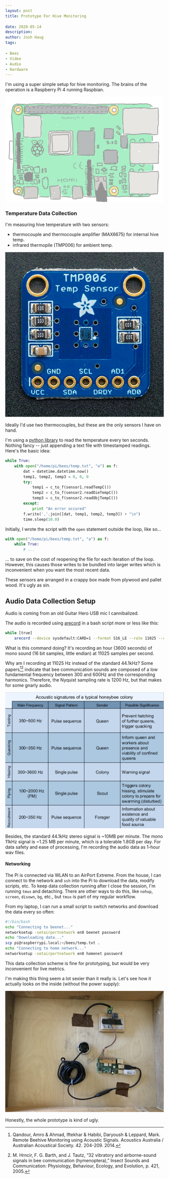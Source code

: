 ```yaml
---
layout: post
title: Prototype For Hive Monitoring

date: 2020-05-14
description:
author: Josh Haug
tags:

- Bees
- Video
- Audio
- Hardware
---
```


I'm using a super simple setup for hive monitoring.  The brains of the operation is a Raspberry Pi 4 running Raspbian.  

![ ](assets/raspberry-pi.jpg)

### Temperature Data Collection

I'm measuring hive temperature with two sensors:
* thermocouple and thermocouple amplifier (MAX6675) for internal hive temp.
* infrared thermopile (TMP006) for ambient temp.

![ ](assets/tmp006.jpg)

Ideally I'd use two thermocouples, but these are the only sensors I have on hand.

I'm using a [python library](https://github.com/tdack/MAX6675) to read the temperature every ten seconds.  Nothing fancy -- just appending a text file with timestamped readings.  Here's the basic idea:

```python
while True:
    with open("/home/pi/bees/temp.txt", "a") as f:
        dat = datetime.datetime.now()
        temp1, temp2, temp3 = 0, 0, 0
        try:
            temp1 = c_to_f(sensor1.readTempC())
            temp2 = c_to_f(sensor2.readDieTempC())
            temp3 = c_to_f(sensor2.readObjTempC())
        except:
            print "An error occured"
        f.write(','.join([dat, temp1, temp2, temp3]) + "\n")
        time.sleep(10.0)
```

Initially, I wrote the script with the `open` statement outside the loop, like so...

```python
with open("/home/pi/bees/temp.txt", "a") as f:
    while True:
        # ...
```

... to save on the cost of reopening the file for each iteration of the loop.  However, this causes those writes to be bundled into larger writes which is inconvenient when you want the most recent data.  

These sensors are arranged in a crappy box made from plywood and pallet wood. It's ugly as sin.


## Audio Data Collection Setup

Audio is coming from an old Guitar Hero USB mic I cannibalized.

The audio is recorded using [arecord](http://manpages.org/arecord) in a bash script more or less like this:

```bash
while [true]    
    arecord --device sysdefault:CARD=1 --format S16_LE --rate 11025 --channels=1 --duration 3600 out.wav || break;
```

What is this command doing? It's recording an hour (3600 seconds) of mono sound (16 bit samples, little endian) at 11025 samples per second.

Why am I recording at 11025 Hz instead of the standard 44.1kHz? Some papers[^fn-acoustics][^fn-vibratory] indicate that bee communication sounds are composed of a low fundamental frequency between 300 and 600Hz and the corresponding harmonics. Therefore, the Nyquist sampling rate is 1200 Hz, but that makes for some gnarly audio.

![  ](assets/acoustic-signature.jpg)

Besides, the standard 44.1kHz stereo signal is ~10MB per minute. The mono 11kHz signal is ~1.25 MB per minute, which is a tolerable 1.8GB per day. For data safety and ease of processing, I'm recording the audio data as 1-hour wav files.

#### Networking

The Pi is connected via WLAN to an AirPort Extreme. From the house, I can connect to the network and `ssh` into the Pi to download the data, modify scripts, etc. To keep data collection running after I close the session, I'm running `tmux` and detaching. There are other ways to do this, like `nohup`, `screen`, `disown`, `bg`, etc., but `tmux` is part of my regular workflow.

From my laptop, I can run a small script to switch networks and download the data every so often:

```bash
#!/bin/bash
echo "Connecting to beenet..."
networksetup -setairportnetwork en0 beenet password
echo "Downloading data..."
scp pi@raspberrypi.local:~/bees/temp.txt .
echo "Connecting to home network..."
networksetup -setairportnetwork en0 homenet password
```

This data collection scheme is fine for prototyping, but would be very inconvenient for live metrics.

I'm making this thing seem a lot sexier than it really is. Let's see how it actually looks on the inside (without the power supply):

![   ](assets/setup.jpg)

Honestly, the whole prototype is kind of ugly.

[^fn-acoustics]: Qandour, Amro & Ahmad, Iftekhar & Habibi, Daryoush & Leppard, Mark. Remote Beehive Monitoring using Acoustic Signals. Acoustics Australia / Australian Acoustical Society. 42. 204-209. 2014.

[^fn-vibratory]: M. Hrncir, F. G. Barth, and J. Tautz, “32 vibratory and airborne-sound signals in bee communication (hymenoptera),” Insect Sounds and Communication: Physiology, Behaviour, Ecology, and Evolution, p. 421, 2005.
